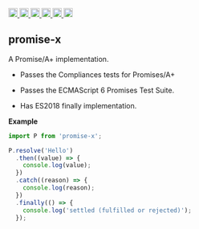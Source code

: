 <a
  href="https://travis-ci.org/Xotic750/promise-x"
  title="Travis status">
<img
  src="https://travis-ci.org/Xotic750/promise-x.svg?branch=master"
  alt="Travis status" height="18">
</a>
<a
  href="https://david-dm.org/Xotic750/promise-x"
  title="Dependency status">
<img src="https://david-dm.org/Xotic750/promise-x/status.svg"
  alt="Dependency status" height="18"/>
</a>
<a
  href="https://david-dm.org/Xotic750/promise-x?type=dev"
  title="devDependency status">
<img src="https://david-dm.org/Xotic750/promise-x/dev-status.svg"
  alt="devDependency status" height="18"/>
</a>
<a
  href="https://badge.fury.io/js/promise-x"
  title="npm version">
<img src="https://badge.fury.io/js/promise-x.svg"
  alt="npm version" height="18">
</a>
<a
  href="https://www.jsdelivr.com/package/npm/promise-x"
  title="jsDelivr hits">
<img src="https://data.jsdelivr.com/v1/package/npm/promise-x/badge?style=rounded"
  alt="jsDelivr hits" height="18">
</a>
<a
  href="https://bettercodehub.com/results/Xotic750/promise-x"
  title="bettercodehub score">
<img src="https://bettercodehub.com/edge/badge/Xotic750/promise-x?branch=master"
  alt="bettercodehub score" height="18">
</a>

## promise-x

A Promise/A+ implementation.

- Passes the Compliances tests for Promises/A+

- Passes the ECMAScript 6 Promises Test Suite.

- Has ES2018 finally implementation.

**Example**

```js
import P from 'promise-x';

P.resolve('Hello')
  .then((value) => {
    console.log(value);
  })
  .catch((reason) => {
    console.log(reason);
  })
  .finally(() => {
    console.log('settled (fulfilled or rejected)');
  });
```
